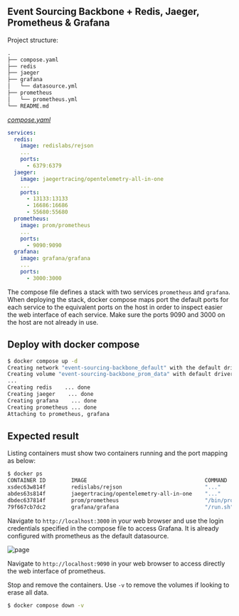 ## Event Sourcing Backbone + Redis, Jaeger, Prometheus & Grafana

Project structure:

```txt
.
├── compose.yaml
├── redis
├── jaeger
├── grafana
│   └── datasource.yml
├── prometheus
│   └── prometheus.yml
└── README.md
```

[_compose.yaml_](compose.yaml)

```yml
services:
  redis:
    image: redislabs/rejson
    ...
    ports:
      - 6379:6379
  jaeger:
    image: jaegertracing/opentelemetry-all-in-one
    ...
    ports:
      - 13133:13133
      - 16686:16686
      - 55680:55680
  prometheus:
    image: prom/prometheus
    ...
    ports:
      - 9090:9090
  grafana:
    image: grafana/grafana
    ...
    ports:
      - 3000:3000
```

The compose file defines a stack with two services `prometheus` and `grafana`.
When deploying the stack, docker compose maps port the default ports for each service to the equivalent ports on the host in order to inspect easier the web interface of each service.
Make sure the ports 9090 and 3000 on the host are not already in use.

## Deploy with docker compose

```bash
$ docker compose up -d
Creating network "event-sourcing-backbone_default" with the default driver
Creating volume "event-sourcing-backbone_prom_data" with default driver
...
Creating redis    ... done
Creating jaeger    ... done
Creating grafana    ... done
Creating prometheus ... done
Attaching to prometheus, grafana

```

## Expected result

Listing containers must show two containers running and the port mapping as below:

```bash
$ docker ps
CONTAINER ID        IMAGE                                     COMMAND                  CREATED             STATUS              PORTS                    NAMES
xsdec63w814f        redislabs/rejson                          "..."                    8 minutes ago       Up 8 minutes        0.0.0.0:6379->6379/tcp   redis
abdes63s814f        jaegertracing/opentelemetry-all-in-one    "..."                    8 minutes ago       Up 8 minutes        0.0.0.0:...              jaeger
dbdec637814f        prom/prometheus                           "/bin/prometheus --c…"   8 minutes ago       Up 8 minutes        0.0.0.0:9090->9090/tcp   prometheus                      
79f667cb7dc2        grafana/grafana                           "/run.sh"                8 minutes ago       Up 8 minutes        0.0.0.0:3000->3000/tcp   grafana
```

Navigate to `http://localhost:3000` in your web browser and use the login credentials specified in the compose file to access Grafana. It is already configured with prometheus as the default datasource.

![page](output.jpg)

Navigate to `http://localhost:9090` in your web browser to access directly the web interface of prometheus.

Stop and remove the containers. Use `-v` to remove the volumes if looking to erase all data.

```bash
$ docker compose down -v
```
